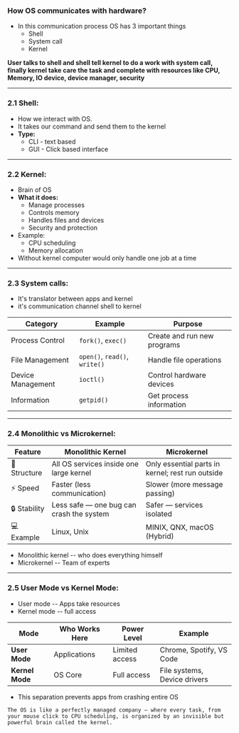 

### How OS communicates with hardware?

*  In this communication process OS has 3 important things
	* Shell
	* System call
	* Kernel

**User talks to shell and shell tell kernel to do a work with system call, finally kernel take care the task and complete with resources like CPU, Memory, IO device, device manager, security**

---
### 2.1 Shell:
* How we interact with OS.
* It takes our command and send them to the kernel
* **Type:**
	* CLI - text based
	* GUI - Click based interface

-----
### 2.2  Kernel:
* Brain of OS
* **What it does:**
	* Manage processes
	* Controls memory
	* Handles files and devices
	* Security and protection
* Example:
	* CPU scheduling
	* Memory allocation
* Without kernel computer would only handle one job at a time

---
### 2.3  System calls:
* It's translator between apps and kernel
* it's communication channel shell to kernel

| Category          | Example                       | Purpose                     |
| ----------------- | ----------------------------- | --------------------------- |
| Process Control   | `fork()`, `exec()`            | Create and run new programs |
| File Management   | `open()`, `read()`, `write()` | Handle file operations      |
| Device Management | `ioctl()`                     | Control hardware devices    |
| Information       | `getpid()`                    | Get process information     |

---
### 2.4  Monolithic vs Microkernel:
| Feature      | Monolithic Kernel                        | Microkernel                                      |
| ------------ | ---------------------------------------- | ------------------------------------------------ |
| 🧩 Structure | All OS services inside one large kernel  | Only essential parts in kernel; rest run outside |
| ⚡ Speed      | Faster (less communication)              | Slower (more message passing)                    |
| 🔒 Stability | Less safe — one bug can crash the system | Safer — services isolated                        |
| 💻 Example   | Linux, Unix                              | MINIX, QNX, macOS (Hybrid)                       |
* Monolithic kernel -- who does everything himself
* Microkernel -- Team of experts

----

### 2.5  User Mode vs Kernel Mode:
* User mode -- Apps take resources
* Kernel mode -- full access

|Mode|Who Works Here|Power Level|Example|
|---|---|---|---|
|**User Mode**|Applications|Limited access|Chrome, Spotify, VS Code|
|**Kernel Mode**|OS Core|Full access|File systems, Device drivers|
* This separation prevents apps from crashing entire OS


```
The OS is like a perfectly managed company — where every task, from your mouse click to CPU scheduling, is organized by an invisible but powerful brain called the kernel.
```